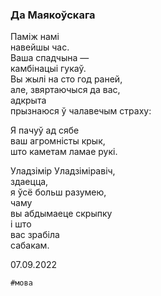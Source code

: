 ### Да Маякоўскага

Паміж намі  
навейшы час.  
Ваша спадчына —  
камбінацыі гукаў.  
Вы жылі на сто год раней,  
але, звяртаючыся да вас,  
адкрыта  
прызнаюся ў чалавечым страху:  
  
Я пачуў ад сябе  
ваш агромністы крык,  
што каметам ламае рукі.  
  
Уладзімір Уладзіміравіч,  
здаецца,  
я ўсё больш разумею,  
чаму   
вы абдымаеце скрыпку  
i што   
вас зрабіла   
сабакам.  
  
  
  
07.09.2022  
```
#мова